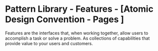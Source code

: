 # Pattern Library - Features - [Atomic Design Convention - Pages ]

Features are the interfaces that, when working together, allow users to accomplish a task
or solve a problem.
As collections of capabilities that provide value to your users and customers.
